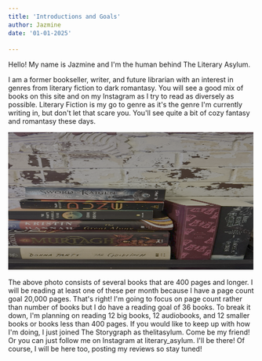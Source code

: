 ```yaml
---
title: 'Introductions and Goals'
author: Jazmine
date: '01-01-2025'

---
```


Hello! My name is Jazmine and I'm the human behind The Literary Asylum. 

I am a former bookseller, writer, and future librarian with an interest in genres from literary fiction to dark romantasy. You will see a good mix of books on this site and on my Instagram as I try to read as diversely as possible. Literary Fiction is my go to genre as it's the genre I'm currently writing in, but don't let that scare you. You'll see quite a bit of cozy fantasy and romantasy these days. 

<div class="center">
  <img class="pro-img" width="500px" height="281" src="/public/bb_stack.png" alt="First Image" />
</div>

The above photo consists of several books that are 400 pages and longer. I will be reading at least one of these per month because I have a page count goal 20,000 pages. That's right! I'm going to focus on page count rather than number of books but I do have a reading goal of 36 books. To break it down, I'm planning on reading 12 big books, 12 audiobooks, and 12 smaller books or books less than 400 pages. If you would like to keep up with how I'm doing, I just joined The Storygraph as thelitasylum. Come be my friend! Or you can just follow me on Instagram at literary_asylum. I'll be there! Of course, I will be here too, posting my reviews so stay tuned!


